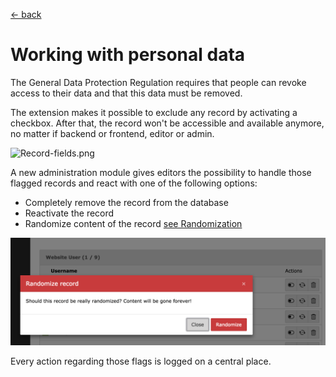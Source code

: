 [<- back](../Readme.md)

# Working with personal data

The General Data Protection Regulation requires that people can revoke access to their data and that this data must be removed.

The extension makes it possible to exclude any record by activating a checkbox. After that, the record won't be accessible and available anymore, no matter if backend or frontend, editor or admin.

![Record-fields.png](../Resources/Public/Documentation/Screenshots/Record-fields.png)

A new administration module gives editors the possibility to handle those flagged records and react with one of the following options:

- Completely remove the record from the database
- Reactivate the record
- Randomize content of the record [see Randomization](Randomization.md)

![record-randomization.png](../Resources/Public/Documentation/Screenshots/record-randomization.png)

Every action regarding those flags is logged on a central place.
